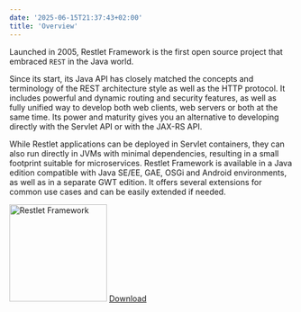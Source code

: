 ```yaml
---
date: '2025-06-15T21:37:43+02:00'
title: 'Overview'
---
```

Launched in 2005, Restlet Framework is the first open source project that embraced `REST` in the Java world.

Since its start, its Java API has closely matched the concepts and terminology of the REST architecture style as well as the HTTP protocol. It includes powerful and dynamic routing and security features, as well as fully unified way to develop both web clients, web servers or both at the same time. Its power and maturity gives you an alternative to developing directly with the Servlet API or with the JAX-RS API.

While Restlet applications can be deployed in Servlet containers, they can also run directly in JVMs with minimal dependencies, resulting in a small footprint suitable for microservices. Restlet Framework is available in a Java edition compatible with Java SE/EE, GAE, OSGi and Android environments, as well as in a separate GWT edition. It offers several extensions for common use cases and can be easily extended if needed.

<div class="m-cta cta-darkblue">
    <img style="width: 173px" src="/images/restlet-framework.svg" alt="Restlet Framework">
    <a href="/downloads/current/" class="m-button m-button-border">Download</a>
</div>

